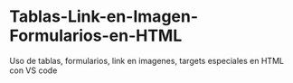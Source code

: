 # Tablas-Link-en-Imagen-Formularios-en-HTML
Uso de tablas, formularios, link en imagenes, targets especiales en HTML con VS code
